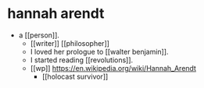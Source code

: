 # hannah arendt

- a [[person]].
  - [[writer]] [[philosopher]]
  - I loved her prologue to [[walter benjamin]].
  - I started reading [[revolutions]].
  - [[wp]] https://en.wikipedia.org/wiki/Hannah_Arendt
    - [[holocast survivor]]

